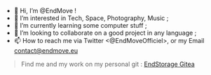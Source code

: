 - 👋 Hi, I’m @EndMove !
- 👀 I’m interested in Tech, Space, Photography, Music ;
- 🌱 I’m currently learning some computer stuff ;
- 💞️ I’m looking to collaborate on a good project in any language ;
- 📫 How to reach me via Twitter <@EndMoveOfficiel>, or my Email <contact@endmove.eu>

> Find me and my work on my personal git : [EndStorage Gitea](https://git.endmove.eu/)

<!---
EndMove/EndMove is a ✨ special ✨ repository because its `README.md` (this file) appears on your GitHub profile.
You can click the Preview link to take a look at your changes.
--->
